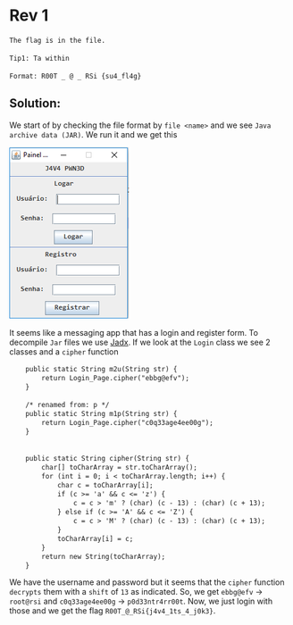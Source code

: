 # Rev 1
```
The flag is in the file. 

Tip1: Ta within 

Format: R00T _ @ _ RSi {su4_fl4g}
```

## Solution:

We start of by checking the file format by `file <name>` and we see `Java archive data (JAR)`.
We run it and we get this

![1](https://github.com/GHAFRI/Writeups/blob/master/Reversing/Shellterlabs/Rev_1/1.png)

It seems like a messaging app that has a login and register form.
To decompile `Jar` files we use [Jadx](https://github.com/skylot/jadx).
If we look at the `Login` class we see 2 classes and a `cipher` function
```
	public static String m2u(String str) {
        return Login_Page.cipher("ebbg@efv");
    }

    /* renamed from: p */
    public static String m1p(String str) {
        return Login_Page.cipher("c0q33age4ee00g");
    }


    public static String cipher(String str) {
        char[] toCharArray = str.toCharArray();
        for (int i = 0; i < toCharArray.length; i++) {
            char c = toCharArray[i];
            if (c >= 'a' && c <= 'z') {
                c = c > 'm' ? (char) (c - 13) : (char) (c + 13);
            } else if (c >= 'A' && c <= 'Z') {
                c = c > 'M' ? (char) (c - 13) : (char) (c + 13);
            }
            toCharArray[i] = c;
        }
        return new String(toCharArray);
    }
```

We have the username and password but it seems that the `cipher` function `decrypts` them with a `shift` of `13` as indicated.
So, we get `ebbg@efv` -> `root@rsi` and `c0q33age4ee00g` -> `p0d33ntr4rr00t`.
Now, we just login with those and we get the flag `R00T_@_RSi{j4v4_1ts_4_j0k3}`.

